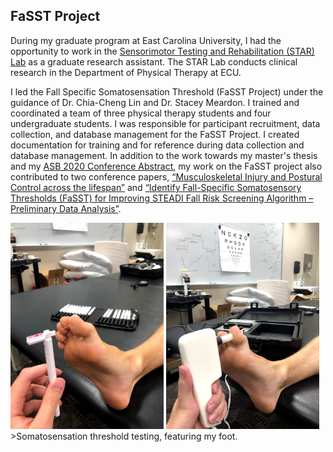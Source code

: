 ## FaSST Project

[//]: # (<img src="images/FaSST_project/FaSST_project2.JPG" width="232" height="308"/>)

During my graduate program at East Carolina University, I had the opportunity to work in the [Sensorimotor Testing and Rehabilitation (STAR) Lab](https://sites.ecu.edu/hmal/sensorimotor-testing-and-rehabilitation-lab/) as a graduate research assistant. The STAR Lab conducts clinical research in the Department of Physical Therapy at ECU. 

I led the Fall Specific Somatosensation Threshold (FaSST Project) under the guidance of Dr. Chia-Cheng Lin and Dr. Stacey Meardon. I trained and coordinated a team of three physical therapy students and four undergraduate students. I was responsible for participant recruitment, data collection, and database management for the FaSST Project. I created documentation for training and for reference during data collection and database management. In addition to the work towards my master's thesis and my [ASB 2020 Conference Abstract](/ASB_2020), my work on the FaSST project also contributed to two conference papers, [“Musculoskeletal Injury and Postural Control across the lifespan”](https://apta.confex.com/apta/csm2022/meetingapp.cgi/Paper/33991) and [“Identify Fall-Specific Somatosensory Thresholds (FaSST) for Improving STEADI Fall Risk Screening Algorithm – Preliminary Data Analysis”](/pdf/FaSST_CSM2021.pdf).

<img src="images/FaSST_project/FaSST_project1.JPG" width="245" height="330"/> 
<img src="images/FaSST_project/FaSST_project3.HEIC" width="245" height="330"/>
>Somatosensation threshold testing, featuring my foot.
